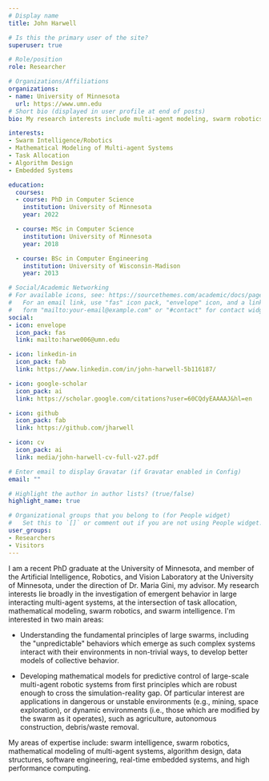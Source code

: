 ```yaml
---
# Display name
title: John Harwell

# Is this the primary user of the site?
superuser: true

# Role/position
role: Researcher

# Organizations/Affiliations
organizations:
- name: University of Minnesota
  url: https://www.umn.edu
# Short bio (displayed in user profile at end of posts)
bio: My research interests include multi-agent modeling, swarm robotics, emergent behaviors, and computational optimization.

interests:
- Swarm Intelligence/Robotics
- Mathematical Modeling of Multi-agent Systems
- Task Allocation
- Algorithm Design
- Embedded Systems

education:
  courses:
  - course: PhD in Computer Science
    institution: University of Minnesota
    year: 2022

  - course: MSc in Computer Science
    institution: University of Minnesota
    year: 2018

  - course: BSc in Computer Engineering
    institution: University of Wisconsin-Madison
    year: 2013

# Social/Academic Networking
# For available icons, see: https://sourcethemes.com/academic/docs/page-builder/#icons
#   For an email link, use "fas" icon pack, "envelope" icon, and a link in the
#   form "mailto:your-email@example.com" or "#contact" for contact widget.
social:
- icon: envelope
  icon_pack: fas
  link: mailto:harwe006@umn.edu

- icon: linkedin-in
  icon_pack: fab
  link: https://www.linkedin.com/in/john-harwell-5b116187/

- icon: google-scholar
  icon_pack: ai
  link: https://scholar.google.com/citations?user=60CQdyEAAAAJ&hl=en

- icon: github
  icon_pack: fab
  link: https://github.com/jharwell

- icon: cv
  icon_pack: ai
  link: media/john-harwell-cv-full-v27.pdf

# Enter email to display Gravatar (if Gravatar enabled in Config)
email: ""

# Highlight the author in author lists? (true/false)
highlight_name: true

# Organizational groups that you belong to (for People widget)
#   Set this to `[]` or comment out if you are not using People widget.
user_groups:
- Researchers
- Visitors
---
```


I am a recent PhD graduate at the University of Minnesota, and member of the
Artificial Intelligence, Robotics, and Vision Laboratory at the University of
Minnesota, under the direction of Dr. Maria Gini, my advisor. My research
interests lie broadly in the investigation of emergent behavior in large
interacting multi-agent systems, at the intersection of task allocation,
mathematical modeling, swarm robotics, and swarm intelligence.  I'm interested
in two main areas:

- Understanding the fundamental principles of large swarms, including the
  "unpredictable" behaviors which emerge as such complex systems interact with
  their environments in non-trivial ways, to develop better models of collective
  behavior.

- Developing mathematical models for predictive control of large-scale
  multi-agent robotic systems from first principles which are robust enough to
  cross the simulation-reality gap.  Of particular interest are applications in
  dangerous or unstable environments (e.g., mining, space exploration), or
  dynamic environments (i.e., those which are modified by the swarm as it
  operates), such as agriculture, autonomous construction, debris/waste
  removal.

My areas of expertise include: swarm intelligence, swarm robotics, mathematical
modeling of multi-agent systems, algorithm design, data structures, software
engineering, real-time embedded systems, and high performance computing.

